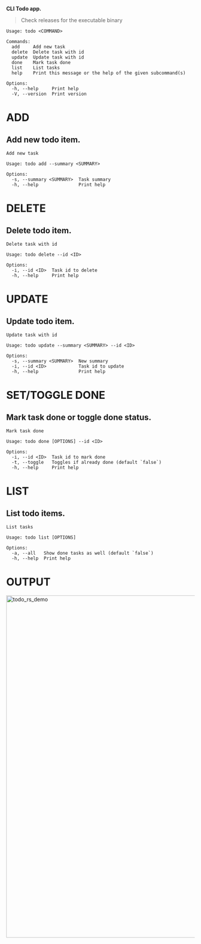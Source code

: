 **CLI Todo app.**
> Check releases for the executable binary

```shell
Usage: todo <COMMAND>

Commands:
  add     Add new task
  delete  Delete task with id
  update  Update task with id
  done    Mark task done
  list    List tasks
  help    Print this message or the help of the given subcommand(s)

Options:
  -h, --help     Print help
  -V, --version  Print version
```

# ADD

## Add new todo item.

```shell
Add new task

Usage: todo add --summary <SUMMARY>

Options:
  -s, --summary <SUMMARY>  Task summary
  -h, --help               Print help
```

# DELETE

## Delete todo item.

```shell
Delete task with id

Usage: todo delete --id <ID>

Options:
  -i, --id <ID>  Task id to delete
  -h, --help     Print help
```

# UPDATE

## Update todo item.

```shell
Update task with id

Usage: todo update --summary <SUMMARY> --id <ID>

Options:
  -s, --summary <SUMMARY>  New summary
  -i, --id <ID>            Task id to update
  -h, --help               Print help
```

# SET/TOGGLE DONE

## Mark task done or toggle done status.

```shell
Mark task done

Usage: todo done [OPTIONS] --id <ID>

Options:
  -i, --id <ID>  Task id to mark done
  -t, --toggle   Toggles if already done (default `false`)
  -h, --help     Print help
```

# LIST

## List todo items.

```shell
List tasks

Usage: todo list [OPTIONS]

Options:
  -a, --all   Show done tasks as well (default `false`)
  -h, --help  Print help
```

# OUTPUT

<img width="916" alt="todo_rs_demo" src="https://github.com/kenalizadeh/todo_rs/assets/4370392/894852b8-225d-42ba-8b89-022188df3617">

